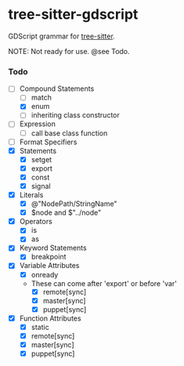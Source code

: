 tree-sitter-gdscript
==================

GDScript grammar for [tree-sitter][].

NOTE: Not ready for use. @see Todo.

### Todo

- [ ] Compound Statements
  - [ ] match
  - [X] enum
  - [ ] inheriting class constructor
- [ ] Expression
  - [ ] call base class function
- [ ] Format Specifiers
- [X] Statements
  - [X] setget
  - [X] export
  - [X] const
  - [X] signal
- [X] Literals
  - [X] @"NodePath/StringName"
  - [X] $node and $"../node"
- [X] Operators
  - [X] is
  - [X] as
- [X] Keyword Statements
  - [X] breakpoint
- [X] Variable Attributes
  - [X] onready
  - These can come after 'export' or before 'var'
    - [X] remote[sync]
    - [X] master[sync]
    - [X] puppet[sync]
- [X] Function Attributes
  - [X] static
  - [X] remote[sync]
  - [X] master[sync]
  - [X] puppet[sync]

[tree-sitter]: https://github.com/tree-sitter/tree-sitter
